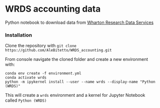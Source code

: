 # WRDS accounting data
Python notebook to download data from [Wharton Research Data Services](https://wrds-www.wharton.upenn.edu/)

### Installation

Clone the repository with
`git clone https://github.com/AleBitetto/WRDS_accounting.git`

From console navigate the cloned folder and create a new environment with:
```
conda env create -f environment.yml
conda activate wrds
python -m ipykernel install --user --name wrds --display-name "Python (WRDS)"
```
This will create a `wrds` environment and a kernel for Jupyter Notebook called `Python (WRDS)`

